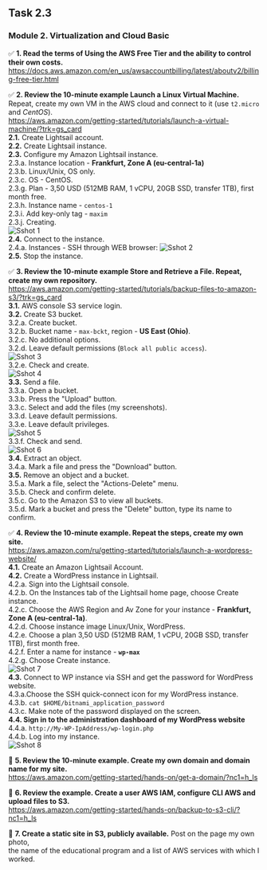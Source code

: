 ## Task 2.3
### Module 2. Virtualization and Cloud Basic
:white_check_mark: **1. Read the terms of Using the AWS Free Tier and the ability to control their own costs.**  
https://docs.aws.amazon.com/en_us/awsaccountbilling/latest/aboutv2/billing-free-tier.html  

:white_check_mark: **2. Review the 10-minute example Launch a Linux Virtual Machine.**  
Repeat, create my own VM in the AWS cloud and connect to it (use `t2.micro` and _CentOS_).  
https://aws.amazon.com/getting-started/tutorials/launch-a-virtual-machine/?trk=gs_card  
**2.1.** Create Lightsail account.  
**2.2.** Create Lightsail instance.  
**2.3.** Configure my Amazon Lightsail instance.  
2.3.a. Instance location - **Frankfurt, Zone A (eu-central-1a)**  
2.3.b. Linux/Unix, OS only.  
2.3.c. OS - CentOS.  
2.3.g. Plan - 3,50 USD (512MB RAM, 1 vCPU, 20GB SSD, transfer 1TB), first month free.  
2.3.h. Instance name - `centos-1`   
2.3.i. Add key-only tag - `maxim`  
2.3.j. Creating.  
![Sshot 1](https://github.com/nigth/DevOps_online_Kyiv_2020Q3Q4/blob/master/m2/task2.3/shots/1_create_light_inst.png "Sshot 1")  
**2.4.** Connect to the instance.  
2.4.a. Instances - SSH through WEB browser:
![Sshot 2](https://github.com/nigth/DevOps_online_Kyiv_2020Q3Q4/blob/master/m2/task2.3/shots/2_lightsail_ssh.png "Sshot 2")  
**2.5.** Stop the instance.  

:white_check_mark: **3. Review the 10-minute example Store and Retrieve a File. Repeat, create my own repository.**  
https://aws.amazon.com/getting-started/tutorials/backup-files-to-amazon-s3/?trk=gs_card  
**3.1.** AWS console S3 service login.  
**3.2.** Create S3 bucket.  
3.2.a. Create bucket.  
3.2.b. Bucket name - `max-bckt`, region - **US East (Ohio)**.  
3.2.c. No additional options.  
3.2.d. Leave default permissions (`Block all public access`).  
![Sshot 3](https://github.com/nigth/DevOps_online_Kyiv_2020Q3Q4/blob/master/m2/task2.3/shots/3_create_bucket.png "Sshot 3")  
3.2.e. Check and create.  
![Sshot 4](https://github.com/nigth/DevOps_online_Kyiv_2020Q3Q4/blob/master/m2/task2.3/shots/4_manage_buckets.png "Sshot 4")  
**3.3.** Send a file.  
3.3.a. Open a bucket.  
3.3.b. Press the "Upload" button.  
3.3.c. Select and add the files (my screenshots).  
3.3.d. Leave default permissions.  
3.3.e. Leave default privileges.  
![Sshot 5](https://github.com/nigth/DevOps_online_Kyiv_2020Q3Q4/blob/master/m2/task2.3/shots/5_upload_files.png "Sshot 5")  
3.3.f. Check and send.  
![Sshot 6](https://github.com/nigth/DevOps_online_Kyiv_2020Q3Q4/blob/master/m2/task2.3/shots/6_files_list.png "Sshot 6")  
**3.4.** Extract an object.  
3.4.a. Mark a file and press the "Download" button.  
**3.5.** Remove an object and a bucket.  
3.5.a. Mark a file, select the "Actions-Delete" menu.  
3.5.b. Check and confirm delete.  
3.5.c. Go to the Amazon S3 to view all buckets.  
3.5.d. Mark a bucket and press the "Delete" button, type its name to confirm.  

:white_check_mark: **4. Review the 10-minute example. Repeat the steps, create my own site.**  
https://aws.amazon.com/ru/getting-started/tutorials/launch-a-wordpress-website/  
**4.1.** Create an Amazon Lightsail Account.  
**4.2.** Create a WordPress instance in Lightsail.  
4.2.a. Sign into the Lightsail console.  
4.2.b. On the Instances tab of the Lightsail home page, choose Create instance.  
4.2.c. Choose the AWS Region and Av Zone for your instance - **Frankfurt, Zone A (eu-central-1a)**.  
4.2.d. Choose instance image Linux/Unix, WordPress.  
4.2.e. Choose a plan 3,50 USD (512MB RAM, 1 vCPU, 20GB SSD, transfer 1TB), first month free.   
4.2.f. Enter a name for instance - **`wp-max`**  
4.2.g. Choose Create instance.  
![Sshot 7](https://github.com/nigth/DevOps_online_Kyiv_2020Q3Q4/blob/master/m2/task2.3/shots/7_wordpress_lightsail.png "Sshot 7")  
**4.3.** Connect to WP instance via SSH and get the password for WordPress website.  
4.3.a.Choose the SSH quick-connect icon for my WordPress instance.  
4.3.b. `cat $HOME/bitnami_application_password`  
4.3.c. Make note of the password displayed on the screen.  
**4.4. Sign in to the administration dashboard of my WordPress website**
4.4.a. `http://My-WP-IpAddress/wp-login.php`  
4.4.b. Log into my instance.  
![Sshot 8](https://github.com/nigth/DevOps_online_Kyiv_2020Q3Q4/blob/master/m2/task2.3/shots/8_wp_dashboard.png "Sshot 8")  

:black_square_button: **5. Review the 10-minute example. Create my own domain and domain name for my site.**  
https://aws.amazon.com/getting-started/hands-on/get-a-domain/?nc1=h_ls  

:black_square_button: **6. Review the example. Create a user AWS IAM, configure CLI AWS and upload files to S3.**  
https://aws.amazon.com/getting-started/hands-on/backup-to-s3-cli/?nc1=h_ls  

:black_square_button: **7. Create a static site in S3, publicly available.** Post on the page my own photo,  
the name of the educational program and a list of AWS services with which I worked.  


